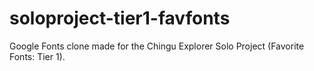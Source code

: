 # soloproject-tier1-favfonts
Google Fonts clone made for the Chingu Explorer Solo Project (Favorite Fonts: Tier 1).
